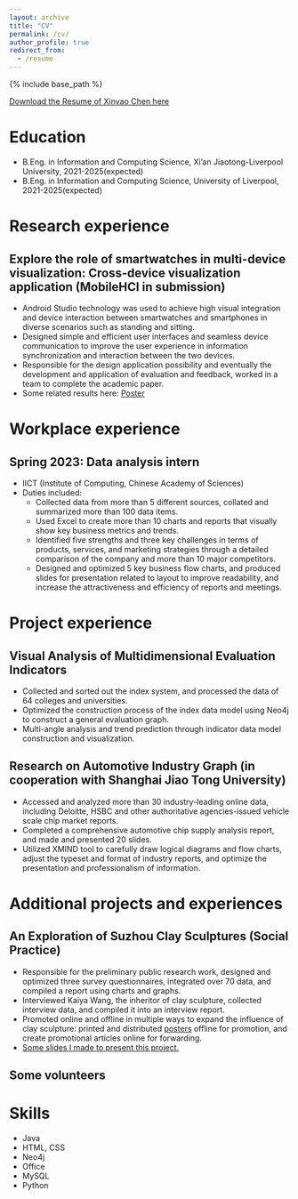 ```yaml
---
layout: archive
title: "CV"
permalink: /cv/
author_profile: true
redirect_from:
  - /resume
---
```


{% include base_path %}

[Download the Resume of Xinyao Chen here](../files/Xinyao_Chen_CV.pdf)

Education
======
* B.Eng. in Information and Computing Science, Xi’an Jiaotong-Liverpool University, 2021-2025(expected)
* B.Eng. in Information and Computing Science, University of Liverpool, 2021-2025(expected)

Research experience
======

Explore the role of smartwatches in multi-device visualization: Cross-device visualization application (MobileHCI in submission)
------
  * Android Studio technology was used to achieve high visual integration and device interaction between smartwatches and smartphones in diverse scenarios such as standing and sitting.
  * Designed simple and efficient user interfaces and seamless device communication to improve the user experience in information synchronization and interaction between the two devices.
  * Responsible for the design application possibility and eventually the development and application of evaluation and feedback, worked in a team to complete the academic paper.
  * Some related results here: [Poster](../images/SURF-2023-0023-Poster.png)

Workplace experience
======
Spring 2023: Data analysis intern
-----
  * IICT (Institute of Computing, Chinese Academy of Sciences)
  * Duties included:
    * Collected data from more than 5 different sources, collated and summarized more than 100 data items.
    * Used Excel to create more than 10 charts and reports that visually show key business metrics and trends.
    * Identified five strengths and three key challenges in terms of products, services, and marketing strategies through a detailed comparison of the company and more than 10 major competitors.
    * Designed and optimized 5 key business flow charts, and produced slides for presentation related to layout to improve readability, and increase the attractiveness and efficiency of reports and meetings.

Project experience
======

Visual Analysis of Multidimensional Evaluation Indicators
------
  * Collected and sorted out the index system, and processed the data of 64 colleges and universities.
  * Optimized the construction process of the index data model using Neo4j to construct a general evaluation graph.
  * Multi-angle analysis and trend prediction through indicator data model construction and visualization.

Research on Automotive Industry Graph (in cooperation with Shanghai Jiao Tong University) 
------
  * Accessed and analyzed more than 30 industry-leading online data, including Deloitte, HSBC and other authoritative agencies-issued vehicle scale chip market reports.
  * Completed a comprehensive automotive chip supply analysis report, and made and presented 20 slides.
  * Utilized XMIND tool to carefully draw logical diagrams and flow charts, adjust the typeset and format of industry reports, and optimize the presentation and professionalism of information.

Additional projects and experiences
======

An Exploration of Suzhou Clay Sculptures (Social Practice)
------
 * Responsible for the preliminary public research work, designed and optimized three survey questionnaires, integrated over 70 data, and compiled a report using charts and graphs.
 * Interviewed Kaiya Wang, the inheritor of clay sculpture, collected interview data, and compiled it into an interview report.
 * Promoted online and offline in multiple ways to expand the influence of clay sculpture: printed and distributed [posters](../images/clay.png) offline for promotion, and create promotional articles online for forwarding.
 * [Some slides I made to present this project.](../files/clay.pdf)

Some volunteers
------

Skills
======
* Java
* HTML, CSS
* Neo4j
* Office 
* MySQL
* Python

  
